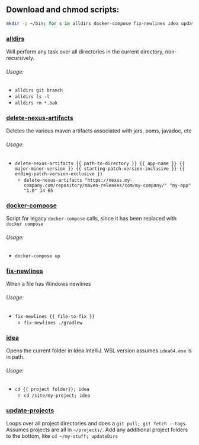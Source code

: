 ## Download and chmod scripts:
```bash
mkdir -p ~/bin; for s in alldirs docker-compose fix-newlines idea update-projects; do wget https://raw.githubusercontent.com/theryanwatson/bash-scripts/main/${s} -O ~/bin/${s}; chmod +x ~/bin/${s}; done
```

### [alldirs](alldirs)
Will perform any task over all directories in the current directory, non-recursively.

###### Usage:
* `alldirs git branch`
* `alldirs ls -l`
* `alldirs rm *.bak`

### [delete-nexus-artifacts](delete-nexus-artifacts)
Deletes the various maven artifacts associated with jars, poms, javadoc, etc

###### Usage:
* `delete-nexus-artifacts {{ path-to-directory }} {{ app-name }} {{ major-minor-version }} {{ starting-patch-version-inclusive }} {{ ending-patch-version-exclusive }}`
  * `delete-nexus-artifacts "https://nexus.my-company.com/repository/maven-releases/com/my-company/" "my-app" "1.0" 14 65`

### [docker-compose](docker-compose)
Script for legacy `docker-compose` calls, since it has been replaced with `docker compose`

###### Usage:
* `docker-compose up`

### [fix-newlines](fix-newlines)
When a file has Windows newlines

###### Usage:
* `fix-newlines {{ file-to-fix }}`
  * `fix-newlines ./gradlew`

### [idea](idea)
Opens the current folder in Idea IntelliJ. WSL version assumes `idea64.exe` is in path.

###### Usage:
* `cd {{ project folder}}; idea`
  * `cd /site/my-project; idea`

### [update-projects](update-projects)
Loops over all project directories and does a `git pull; git fetch --tags`. Assumes projects are all in `~/projects/`. Add any additional project folders to the bottom, like `cd ~/my-stuff; updateDirs`
